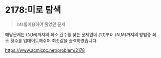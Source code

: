 # 2178:미로 탐색
> bfs를이용하여 풀었던 문제

 해당문제는 (N,M)까지의 최소 칸수를 찾는 문제인데 (1,1)부터 (N,M)까지의 방법중 최소 횟수를 업데이트해주어 최솟값을 출력하였습니다.

https://www.acmicpc.net/problem/2178
